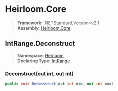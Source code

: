 # Heirloom.Core

> **Framework**: .NETStandard,Version=v2.1  
> **Assembly**: [Heirloom.Core][0]  

## IntRange.Deconstruct

> **Namespace**: [Heirloom][0]  
> **Declaring Type**: [IntRange][1]  

### Deconstruct(out int, out int)

```cs
public void Deconstruct(out int min, out int max)
```

[0]: ../../../Heirloom.Core.md
[1]: ../IntRange.md
